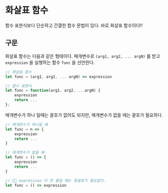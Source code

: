 # 화살표 함수

함수 표현식보다 단순하고 간결한 함수 문법이 있다. 바로 화살표 함수이다!!

## 구문
화살표 함수는 다음과 같은 형태이다. 매개변수로 `(arg1, arg2, ... argN)` 를 받고 `expression` 을 실행하는 함수 `func` 을 선언한다.

```js
// 화살표 함수
let func = (arg1, arg2, ... argN) => expression

// 함수 표현식
let func = function(arg1, arg2, ...argN) {
    expression
    return ...
};
```

매개변수가 하나 일때는 괄호가 없어도 되지만, 매개변수가 없을 때는 괄호가 필요하다.

```js
// 매개변수가 하나일 때
let func = n => {
    expression
    return ...
}

// 매개변수가 없을 때
let func = () => {
    expression
    return ...
}

// ☝🏻 expression 이 한 줄일 때는 중괄호가 필요없다.
let func = () => expression
```
